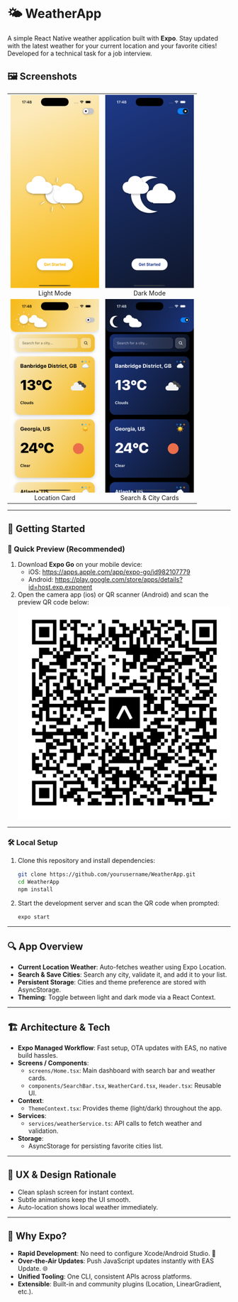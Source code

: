 # 🌤️ WeatherApp

A simple React Native weather application built with **Expo**. Stay updated with the latest weather for your current location and your favorite cities! Developed for a technical task for a job interview.

## 🖼️ Screenshots
<table>
  <tr>
    <td align="center">
      <img src="assets/images/light-mode-home.png" width="200" alt="Light Mode Landing"/><br/>Light Mode
    </td>
    <td align="center">
      <img src="assets/images/dark-mode-home.png" width="200" alt="Dark Mode Landing"/><br/>Dark Mode
    </td>
  </tr>
  <tr>
    <td align="center">
      <img src="assets/images/location-card.png" width="200" alt="Light Mode Home"/><br/>Location Card
    </td>
    <td align="center">
      <img src="assets/images/search-and-city-cards.png" width="200" alt="Dark Mode Home"/><br/>Search & City Cards
    </td>
  </tr>
</table>

---

## 📲 Getting Started

### 📱 Quick Preview (Recommended)
1. Download **Expo Go** on your mobile device:
   - iOS: https://apps.apple.com/app/expo-go/id982107779  
   - Android: https://play.google.com/store/apps/details?id=host.exp.exponent  
2. Open the camera app (ios) or QR scanner (Android) and scan the preview QR code below:
   ![Scan QR code](assets/images/previewQR.svg)

---

### 🛠️ Local Setup
1. Clone this repository and install dependencies:
   ```bash
   git clone https://github.com/yourusername/WeatherApp.git
   cd WeatherApp
   npm install
   ```
2. Start the development server and scan the QR code when prompted:
   ```bash
   expo start
   ```

---

## 🔍 App Overview

- **Current Location Weather**: Auto-fetches weather using Expo Location.
- **Search & Save Cities**: Search any city, validate it, and add it to your list.
- **Persistent Storage**: Cities and theme preference are stored with AsyncStorage.
- **Theming**: Toggle between light and dark mode via a React Context.

---

## 🏗️ Architecture & Tech

- **Expo Managed Workflow**: Fast setup, OTA updates with EAS, no native build hassles.
- **Screens / Components**:
  - `screens/Home.tsx`: Main dashboard with search bar and weather cards.
  - `components/SearchBar.tsx`, `WeatherCard.tsx`, `Header.tsx`: Reusable UI.
- **Context**:
  - `ThemeContext.tsx`: Provides theme (light/dark) throughout the app.
- **Services**:
  - `services/weatherService.ts`: API calls to fetch weather and validation.
- **Storage**:
  - AsyncStorage for persisting favorite cities list.

---

## 🎨 UX & Design Rationale

- Clean splash screen for instant context.
- Subtle animations keep the UI smooth.
- Auto-location shows local weather immediately.

---

## 🎉 Why Expo?

- **Rapid Development**: No need to configure Xcode/Android Studio. 🚀
- **Over-the-Air Updates**: Push JavaScript updates instantly with EAS Update. 🌐
- **Unified Tooling**: One CLI, consistent APIs across platforms.
- **Extensible**: Built-in and community plugins (Location, LinearGradient, etc.).

